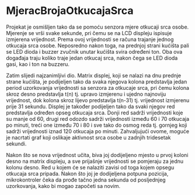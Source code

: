# MjeracBrojaOtkucajaSrca

Projekat je osmišljen tako da se pomoću senzora mjere otkucaji srca osobe. Mjerenje se vrši svake sekunde, pri čemu se na LCD displeju ispisuje izmjerena vrijednost. Prema ovoj vrijednosti se računa trajanje jednog otkucaja srca osobe. Neposredno nakon toga, na prednjoj strani kućišta pali se LED dioda i buzzer zvučnik unutar kućišta svira određeni ton. Oba ova događaja traju koliko traje jedan otkucaj srca, nakon čega se LED dioda gasi, kao i ton na buzzeru.

Zatim slijedi najzanimljivi dio. Matrix displej, koji se nalazi na dnu prednje strane kućišta, je podijeljen tako da svaka njegova kolona predstavlja jedan period uzorkovanja vrijednosti sa senzora za otkucaje srca, pri čemu kolona skroz desno predstavlja t(n) tj. upravo izmjerenu i ujedno najnoviju vrijednost, dok kolona skroz lijevo predstavlja t(n-31) tj. vrijednost izmjerenu prije 31 sekundu. Displej je također podijeljen tako da svaki njegov red predstavlja određen opseg otkucaja srca. Donji red sadrži vrijednosti koje su manje od 60, drugi red odozdo sadrži vrijednosti između 60 i 70 otkucaja po minuti, treći one između 70 i 80 i sve tako do osmog reda tj. gornjeg koji sadrži vrijednosti iznad 120 otkucaja po minuti. Zahvaljujući ovome, moguće je nacrtati graf koji oslikaje aktivnost srca osobe u zadnjih tridesetak sekundi.

Nakon što se nova vrijednost učita, biva joj dodijeljeno mjesto u prvoj koloni desno na matrix displeju, a sve prijašnje vrijednosti se pomjeraju za jednu kolonu desno. Red u kojem će se nalaziti zavisi od toga kojem opsegu otkucaja srca pripada. Nakon što joj je dodijeljena potpuna pozicija, mikrokontroler čeka da prođe tačno jedna sekunda od posljednjeg uzorkovanja, kako bi mogao započeti sa novim. 
